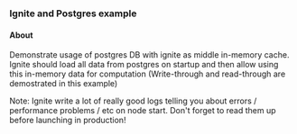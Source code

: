 ### Ignite and Postgres example


#### About
Demonstrate usage of postgres DB with ignite as middle in-memory cache. Ignite should load all data from postgres
on startup and then allow using this in-memory data for computation (Write-through and read-through are demostrated in
this example)

Note: Ignite write a lot of really good logs telling you about errors / performance problems / etc on node start. 
Don't forget to read them up before launching in production!
